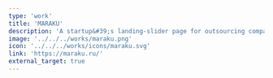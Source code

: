 ```yaml
---
type: 'work'
title: 'MARAKU'
description: 'A startup&#39;s landing-slider page for outsourcing company customer search.'
image: '../../../works/maraku.png'
icon: '../../../works/icons/maraku.svg'
link: 'https://maraku.ru/'
external_target: true
---
```

